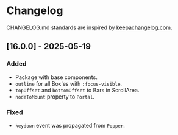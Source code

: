 # Changelog

CHANGELOG.md standards are inspired by [keepachangelog.com](https://keepachangelog.com/en/1.0.0/).

## [16.0.0] - 2025-05-19

### Added

- Package with base components.
- `outline` for all Box'es with `:focus-visible`.
- `topOffset` and `bottomOffset` to Bars in ScrollArea.
- `nodeToMount` property to `Portal`.

### Fixed

- `keydown` event was propagated from `Popper`.
